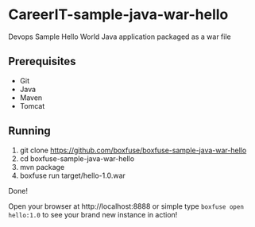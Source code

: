 CareerIT-sample-java-war-hello
=============================

Devops Sample Hello World Java application packaged as a war file

## Prerequisites

- Git
- Java
- Maven
- Tomcat

## Running

1. git clone https://github.com/boxfuse/boxfuse-sample-java-war-hello
2. cd boxfuse-sample-java-war-hello
3. mvn package
4. boxfuse run target/hello-1.0.war

Done!

Open your browser at http://localhost:8888 or simple type ```boxfuse open hello:1.0``` to see your brand new instance in action!
